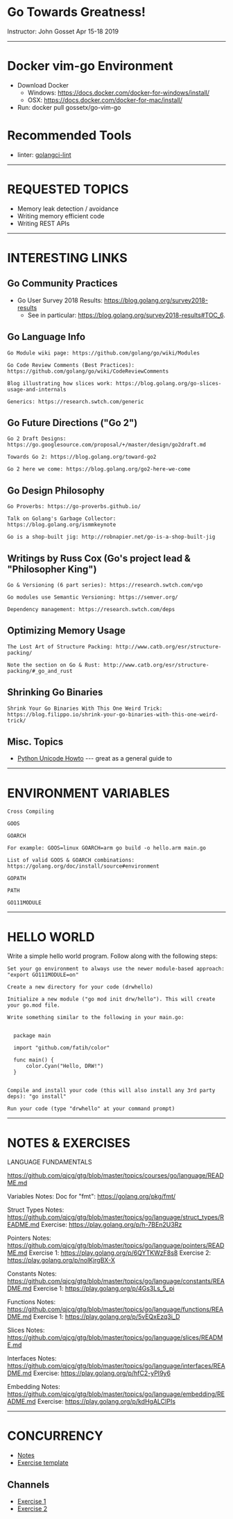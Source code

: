 # Go Towards Greatness!

Instructor: John Gosset
Apr 15-18 2019

----------

# Docker vim-go Environment

 - Download Docker
    - Windows: https://docs.docker.com/docker-for-windows/install/
    - OSX: https://docs.docker.com/docker-for-mac/install/
- Run: docker pull gossetx/go-vim-go


# Recommended Tools

- linter: [golangci-lint](https://github.com/golangci/golangci-lint)

----------

# REQUESTED TOPICS

- Memory leak detection / avoidance
- Writing memory efficient code
- Writing REST APIs

----------

# INTERESTING LINKS

## Go Community Practices

- Go User Survey 2018 Results: https://blog.golang.org/survey2018-results
    - See in particular: https://blog.golang.org/survey2018-results#TOC_6.

## Go Language Info

    Go Module wiki page: https://github.com/golang/go/wiki/Modules

    Go Code Review Comments (Best Practices): https://github.com/golang/go/wiki/CodeReviewComments

    Blog illustrating how slices work: https://blog.golang.org/go-slices-usage-and-internals

    Generics: https://research.swtch.com/generic


## Go Future Directions ("Go 2")

    Go 2 Draft Designs: https://go.googlesource.com/proposal/+/master/design/go2draft.md

    Towards Go 2: https://blog.golang.org/toward-go2

    Go 2 here we come: https://blog.golang.org/go2-here-we-come


## Go Design Philosophy

    Go Proverbs: https://go-proverbs.github.io/

    Talk on Golang's Garbage Collector: https://blog.golang.org/ismmkeynote

    Go is a shop-built jig: http://robnapier.net/go-is-a-shop-built-jig


## Writings by Russ Cox (Go's project lead & "Philosopher King")

    Go & Versioning (6 part series): https://research.swtch.com/vgo

    Go modules use Semantic Versioning: https://semver.org/

    Dependency management: https://research.swtch.com/deps


## Optimizing Memory Usage

    The Lost Art of Structure Packing: http://www.catb.org/esr/structure-packing/

    Note the section on Go & Rust: http://www.catb.org/esr/structure-packing/#_go_and_rust


## Shrinking Go Binaries

    Shrink Your Go Binaries With This One Weird Trick: https://blog.filippo.io/shrink-your-go-binaries-with-this-one-weird-trick/

## Misc. Topics

- [Python Unicode Howto](https://docs.python.org/3/howto/unicode.html) --- great
  as a general guide to 


-----------

# ENVIRONMENT VARIABLES

    Cross Compiling

    GOOS

    GOARCH

    For example: GOOS=linux GOARCH=arm go build -o hello.arm main.go

    List of valid GOOS & GOARCH combinations: https://golang.org/doc/install/source#environment

    GOPATH

    PATH

    GO111MODULE


----------

# HELLO WORLD

Write a simple hello world program. Follow along with the following steps:
    

    Set your go environment to always use the newer module-based approach: "export GO111MODULE=on"

    Create a new directory for your code (drwhello)

    Initialize a new module ("go mod init drw/hello"). This will create your go.mod file.

    Write something similar to the following in your main.go:

      
      package main
      
      import "github.com/fatih/color"
      
      func main() {
          color.Cyan("Hello, DRW!")
      }
      

    Compile and install your code (this will also install any 3rd party deps): "go install"

    Run your code (type "drwhello" at your command prompt)


----------

# NOTES & EXERCISES

LANGUAGE FUNDAMENTALS

https://github.com/qjcg/gtg/blob/master/topics/courses/go/language/README.md

Variables
Notes:
Doc for "fmt": https://golang.org/pkg/fmt/

Struct Types
Notes: https://github.com/qjcg/gtg/blob/master/topics/go/language/struct_types/README.md
Exercise: https://play.golang.org/p/h-7BEn2U3Rz

Pointers
Notes: https://github.com/qjcg/gtg/blob/master/topics/go/language/pointers/README.md
Exercise 1: https://play.golang.org/p/6QYTKWzF8s8
Exercise 2: https://play.golang.org/p/nolKjrgBX-X

Constants
Notes: https://github.com/qjcg/gtg/blob/master/topics/go/language/constants/README.md
Exercise 1: https://play.golang.org/p/4Gs3Ls_5_pi

Functions
Notes: https://github.com/qjcg/gtg/blob/master/topics/go/language/functions/README.md
Exercise 1: https://play.golang.org/p/5vEQxEzq3i_D

Slices
Notes: https://github.com/qjcg/gtg/blob/master/topics/go/language/slices/README.md

Interfaces
Notes: https://github.com/qjcg/gtg/blob/master/topics/go/language/interfaces/README.md
Exercise: https://play.golang.org/p/hfC2-yPI9y6

Embedding
Notes: https://github.com/qjcg/gtg/blob/master/topics/go/language/embedding/README.md
Exercise: https://play.golang.org/p/kdHgALCIPIs

----------

# CONCURRENCY

- [Notes](https://github.com/qjcg/gtg/blob/master/topics/go/concurrency/goroutines/README.md)
- [Exercise template](https://play.golang.org/p/O0FB2gd6-7d)

## Channels
- [Exercise 1](https://play.golang.org/p/gv9lxA3qhH-)
- [Exercise 2](https://play.golang.org/p/9_b6YcBuSOR)
